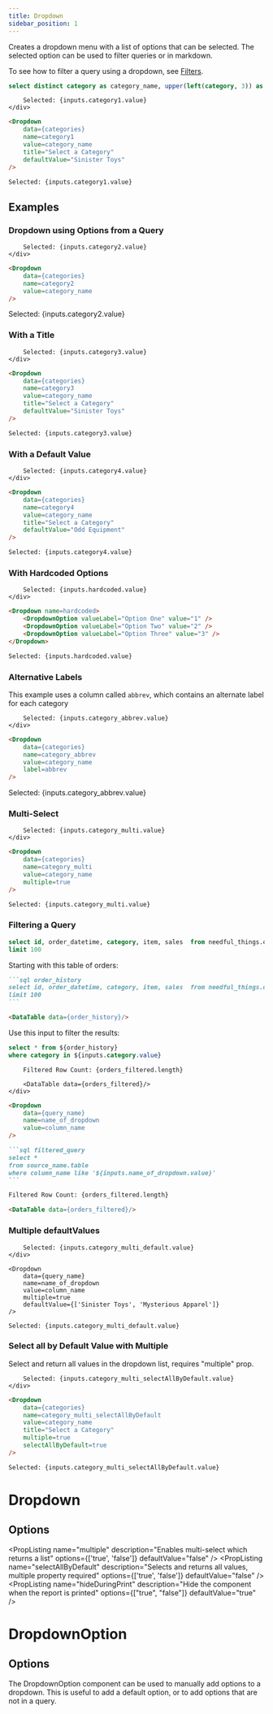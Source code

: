 ```yaml
---
title: Dropdown
sidebar_position: 1
---
```


Creates a dropdown menu with a list of options that can be selected. The selected option can be used to filter queries or in markdown.

To see how to filter a query using a dropdown, see [Filters](/core-concepts/filters).

```sql categories
select distinct category as category_name, upper(left(category, 3)) as abbrev from needful_things.orders
```

<DocTab>
    <div slot='preview'>
        <Dropdown data={categories} name=category1 value=category_name title="Select a Category" defaultValue="Sinister Toys"/>

        Selected: {inputs.category1.value}
    </div>

````markdown
<Dropdown 
    data={categories} 
    name=category1 
    value=category_name 
    title="Select a Category" 
    defaultValue="Sinister Toys"
/>

Selected: {inputs.category1.value}
````
</DocTab>

## Examples

### Dropdown using Options from a Query

<DocTab>
    <div slot='preview'>
        <Dropdown data={categories} name=category2 value=category_name/>
        
        Selected: {inputs.category2.value}
    </div>

````markdown
<Dropdown 
    data={categories} 
    name=category2 
    value=category_name 
/>
````

Selected: {inputs.category2.value}
</DocTab>

### With a Title

<DocTab>
    <div slot='preview'>
        <Dropdown data={categories} name=category3 value=category_name title="Select a Category" defaultValue="Sinister Toys"/>
        
        Selected: {inputs.category3.value}
    </div>

````markdown
<Dropdown 
    data={categories} 
    name=category3 
    value=category_name 
    title="Select a Category" 
    defaultValue="Sinister Toys"
/>

Selected: {inputs.category3.value}
````

</DocTab>

### With a Default Value


<DocTab>
    <div slot='preview'>
        <Dropdown
            data={categories} 
            name=category4
            value=category_name
            title="Select a Category"
            defaultValue="Odd Equipment"
        />

        Selected: {inputs.category4.value}
    </div>

````markdown
<Dropdown
    data={categories} 
    name=category4
    value=category_name
    title="Select a Category"
    defaultValue="Odd Equipment"
/>

Selected: {inputs.category4.value}
````
</DocTab>


### With Hardcoded Options

<DocTab>
    <div slot='preview'>
        <Dropdown name=hardcoded>
            <DropdownOption valueLabel="Option One" value="1" />
            <DropdownOption valueLabel="Option Two" value="2" />
            <DropdownOption valueLabel="Option Three" value="3" />
        </Dropdown>
        
        Selected: {inputs.hardcoded.value}
    </div>

````markdown
<Dropdown name=hardcoded>
    <DropdownOption valueLabel="Option One" value="1" />
    <DropdownOption valueLabel="Option Two" value="2" />
    <DropdownOption valueLabel="Option Three" value="3" />
</Dropdown>

Selected: {inputs.hardcoded.value}
````
</DocTab>

### Alternative Labels

This example uses a column called `abbrev`, which contains an alternate label for each category

<DocTab>
    <div slot='preview'>
        <Dropdown
            data={categories} 
            name=category_abbrev
            value=category_name
            label=abbrev
        />

        Selected: {inputs.category_abbrev.value}
    </div>

````markdown
<Dropdown
    data={categories} 
    name=category_abbrev
    value=category_name
    label=abbrev
/>
````

Selected: {inputs.category_abbrev.value}
</DocTab>


### Multi-Select

<DocTab>
    <div slot='preview'>
        <Dropdown
            data={categories} 
            name=category_multi
            value=category_name
            multiple=true
        />
        
        Selected: {inputs.category_multi.value}
    </div>

````markdown
<Dropdown
    data={categories} 
    name=category_multi
    value=category_name
    multiple=true
/>

Selected: {inputs.category_multi.value}
````
</DocTab>



### Filtering a Query


```sql order_history
select id, order_datetime, category, item, sales  from needful_things.orders
limit 100
```

Starting with this table of orders:

<DocTab>
    <div slot='preview'>
        <DataTable data={order_history}/>
    </div>

````markdown
```sql order_history
select id, order_datetime, category, item, sales  from needful_things.orders
limit 100
```

<DataTable data={order_history}/>
````
</DocTab>

Use this input to filter the results:

```sql orders_filtered
select * from ${order_history}
where category in ${inputs.category.value}
```

<DocTab>
    <div slot='preview'>
        <Dropdown
            data={categories} 
            name=category
            value=category_name
            multiple=true
            defaultValue={['Sinister Toys']}
        />

        Filtered Row Count: {orders_filtered.length}

        <DataTable data={orders_filtered}/>
    </div>

````markdown
<Dropdown
    data={query_name} 
    name=name_of_dropdown
    value=column_name
/>

```sql filtered_query
select *
from source_name.table
where column_name like '${inputs.name_of_dropdown.value}'
```

Filtered Row Count: {orders_filtered.length}

<DataTable data={orders_filtered}/>
````
</DocTab>


### Multiple defaultValues

<DocTab>
    <div slot='preview'>
        <Dropdown
            data={categories} 
            name=category_multi_default
            value=category_name
            multiple=true
            defaultValue={['Sinister Toys', 'Mysterious Apparel']}
        />

        Selected: {inputs.category_multi_default.value}
    </div>

````svelte
<Dropdown
    data={query_name} 
    name=name_of_dropdown
    value=column_name
    multiple=true
	defaultValue={['Sinister Toys', 'Mysterious Apparel']}
/>

Selected: {inputs.category_multi_default.value}
````
</DocTab>

### Select all by Default Value with Multiple

Select and return all values in the dropdown list, requires "multiple" prop.

<DocTab>
    <div slot='preview'>
        <Dropdown
            data={categories} 
            name=category_multi_selectAllByDefault
            value=category_name
            title="Select a Category"
            multiple=true
            selectAllByDefault=true
        />

        Selected: {inputs.category_multi_selectAllByDefault.value}
    </div>

````markdown
<Dropdown
    data={categories} 
    name=category_multi_selectAllByDefault
    value=category_name
    title="Select a Category"
    multiple=true
    selectAllByDefault=true
/>

Selected: {inputs.category_multi_selectAllByDefault.value}
````
</DocTab>

# Dropdown

## Options

<PropListing 
    name="name"
    description="Name of the dropdown, used to reference the selected value elsewhere as {`{inputs.name.value}`}"
    required
/>
<PropListing 
    name="data"
    description="Query name, wrapped in curly braces"
    options="query name"
/>
<PropListing 
    name="value"
    description="Column name from the query containing values to pick from"
    options="column name"
/>
<PropListing 
    name="multiple"
    description="Enables multi-select which returns a list"
    options={['true', 'false']}
    defaultValue="false"
/>
<PropListing 
    name="defaultValue"
    description="Value to use when the dropdown is first loaded. Must be one of the options in the dropdown. Arrays supported for multi-select."
    options="value from dropdown | array of values e.g. {`{['Value 1', 'Value 2']}`}"
/>
<PropListing 
    name="selectAllByDefault"
    description="Selects and returns all values, multiple property required"
    options={['true', 'false']}
    defaultValue="false"
/>
<PropListing 
    name="noDefault"
    description="Stops any default from being selected. Overrides any set `defaultValue`."
    options="boolean"
    defaultValue="false"
/>
<PropListing 
    name="disableSelectAll"
    description="Removes the `Select all` button. Recommended for large datasets."
    options="boolean"
    defaultValue="false"
/>
<PropListing 
    name="label"
    description="Column name from the query containing labels to display instead of the values (e.g., you may want to have the drop-down use `customer_id` as the value, but show `customer_name` to your users)"
    options="column name"
    defaultValue="Uses the column in value"
/>
<PropListing 
    name="title"
    description="Title to display above the dropdown"
    options="string"
/>
<PropListing 
    name="order"
    description="Column to sort options by, with optional ordering keyword"
    options="column name [ asc | desc ]"
    defaultValue="Ascending based on dropdown value (or label, if specified)"
/>
<PropListing 
    name="where"
    description="SQL where fragment to filter options by (e.g., where sales > 40000)"
    options="SQL where clause"
/>
<PropListing 
    name="hideDuringPrint"
    description="Hide the component when the report is printed"
    options={["true", "false"]}
    defaultValue="true"
/>

# DropdownOption

## Options

The DropdownOption component can be used to manually add options to a dropdown. This is useful to add a default option, or to add options that are not in a query.

<PropListing 
    name="value"
    description="Value to use when the option is selected"
    required
/>
<PropListing 
    name="valueLabel"
    description="Label to display for the option in the dropdown"
    defaultValue="Uses the value"
/>

